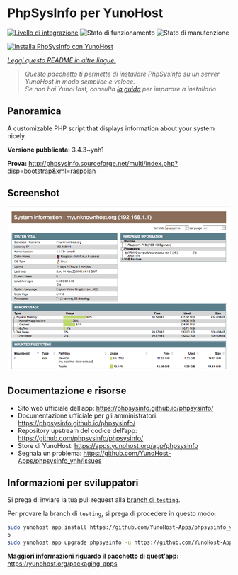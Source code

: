 <!--
N.B.: Questo README è stato automaticamente generato da <https://github.com/YunoHost/apps/tree/master/tools/readme_generator>
NON DEVE essere modificato manualmente.
-->

# PhpSysInfo per YunoHost

[![Livello di integrazione](https://dash.yunohost.org/integration/phpsysinfo.svg)](https://dash.yunohost.org/appci/app/phpsysinfo) ![Stato di funzionamento](https://ci-apps.yunohost.org/ci/badges/phpsysinfo.status.svg) ![Stato di manutenzione](https://ci-apps.yunohost.org/ci/badges/phpsysinfo.maintain.svg)

[![Installa PhpSysInfo con YunoHost](https://install-app.yunohost.org/install-with-yunohost.svg)](https://install-app.yunohost.org/?app=phpsysinfo)

*[Leggi questo README in altre lingue.](./ALL_README.md)*

> *Questo pacchetto ti permette di installare PhpSysInfo su un server YunoHost in modo semplice e veloce.*  
> *Se non hai YunoHost, consulta [la guida](https://yunohost.org/install) per imparare a installarlo.*

## Panoramica

A customizable PHP script that displays information about your system nicely.


**Versione pubblicata:** 3.4.3~ynh1

**Prova:** <http://phpsysinfo.sourceforge.net/multi/index.php?disp=bootstrap&xml=raspbian>

## Screenshot

![Screenshot di PhpSysInfo](./doc/screenshots/screenshot.png)

## Documentazione e risorse

- Sito web ufficiale dell’app: <https://phpsysinfo.github.io/phpsysinfo/>
- Documentazione ufficiale per gli amministratori: <https://phpsysinfo.github.io/phpsysinfo/>
- Repository upstream del codice dell’app: <https://github.com/phpsysinfo/phpsysinfo/>
- Store di YunoHost: <https://apps.yunohost.org/app/phpsysinfo>
- Segnala un problema: <https://github.com/YunoHost-Apps/phpsysinfo_ynh/issues>

## Informazioni per sviluppatori

Si prega di inviare la tua pull request alla [branch di `testing`](https://github.com/YunoHost-Apps/phpsysinfo_ynh/tree/testing).

Per provare la branch di `testing`, si prega di procedere in questo modo:

```bash
sudo yunohost app install https://github.com/YunoHost-Apps/phpsysinfo_ynh/tree/testing --debug
o
sudo yunohost app upgrade phpsysinfo -u https://github.com/YunoHost-Apps/phpsysinfo_ynh/tree/testing --debug
```

**Maggiori informazioni riguardo il pacchetto di quest’app:** <https://yunohost.org/packaging_apps>
